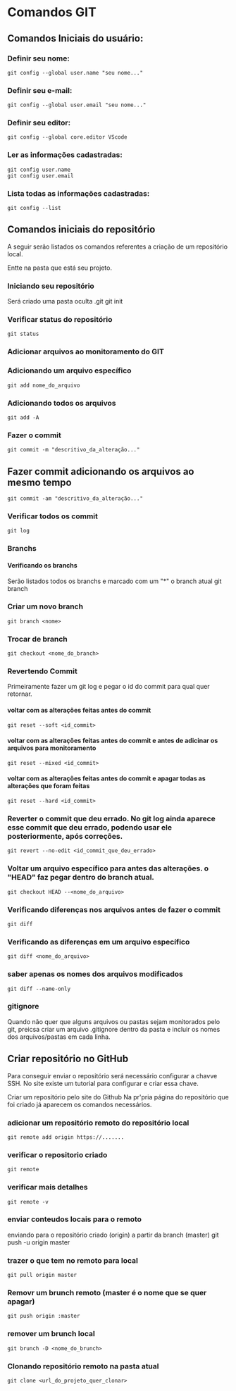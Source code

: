 # Comandos GIT

## Comandos Iniciais do usuário:

### Definir seu nome:
    git config --global user.name "seu nome..."

### Definir seu e-mail:
    git config --global user.email "seu nome..."

### Definir seu editor:
    git config --global core.editor VScode

### Ler as informações cadastradas:
    git config user.name
    git config user.email

### Lista todas as informações cadastradas:
    git config --list



## Comandos iniciais do repositório

A seguir serão listados os comandos referentes a criação de um repositório local.

Entte na pasta que está seu projeto.

### Iniciando seu repositório
Será criado uma pasta oculta .git
    git init

### Verificar status do repositório
    git status

### Adicionar arquivos ao monitoramento do GIT
### Adicionando um arquivo específico
    git add nome_do_arquivo
### Adicionando todos os arquivos
    git add -A
### Fazer o commit
    git commit -m "descritivo_da_alteração..."
## Fazer commit adicionando os arquivos ao mesmo tempo
    git commit -am "descritivo_da_alteração..."

### Verificar todos os commit
    git log


### Branchs
#### Verificando os branchs
Serão listados todos os branchs e marcado com um "*" o branch atual 
    git branch
### Criar um novo branch
    git branch <nome>
### Trocar de branch
    git checkout <nome_do_branch>


### Revertendo Commit
Primeiramente fazer um git log e pegar o id do commit para qual quer retornar.
#### voltar com as alterações feitas antes do commit
    git reset --soft <id_commit>
#### voltar com as alterações feitas antes do commit e antes de adicinar os arquivos para monitoramento
    git reset --mixed <id_commit>
#### voltar com as alterações feitas antes do commit e apagar todas as alterações que foram feitas
    git reset --hard <id_commit>

### Reverter o commit que deu errado. No git log ainda aparece esse commit que deu errado, podendo usar ele posteriormente, após correções.
    git revert --no-edit <id_commit_que_deu_errado>


### Voltar um arquivo específico para antes das alterações. o "HEAD" faz pegar dentro do branch atual.
    git checkout HEAD --<nome_do_arquivo>


### Verificando diferenças nos arquivos antes de fazer o commit
    git diff
### Verificando as diferenças em um arquivo específico
    git diff <nome_do_arquivo>
### saber apenas os nomes dos arquivos modificados
    git diff --name-only


### gitignore
Quando não quer que alguns arquivos ou pastas sejam monitorados pelo git, preicsa criar um arquivo .gitignore dentro da pasta e incluir os nomes dos arquivos/pastas em cada linha.


## Criar repositório no GitHub
Para conseguir enviar o repositório será necessário configurar a chavve SSH. No site existe um tutorial para configurar e criar essa chave.

Criar um repositório pelo site do Github
Na pr'pria página do repositório que foi criado já aparecem os comandos necessários.

### adicionar um repositório remoto do repositório local 
    git remote add origin https://.......
### verificar o repositorio criado
    git remote
### verificar mais detalhes
    git remote -v

### enviar conteudos locais para o remoto
enviando para o repositório criado (origin) a partir da branch (master)
    git push -u origin master

### trazer o que tem no remoto para local
    git pull origin master

### Removr um brunch remoto (master é o nome que se quer apagar)
    git push origin :master
### remover um brunch local
    git brunch -D <nome_do_brunch>



### Clonando repositório remoto na pasta atual
    git clone <url_do_projeto_quer_clonar>